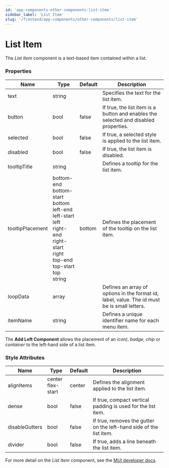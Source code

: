 ```yaml
---
id: 'app-components-other-components-list-item'
sidebar_label: 'List Item'
slug: '/frontend/app-components/other-components/list-item'
---
```


# List Item
The *List Item* component is a text-based item contained within a list.

### Properties
<table>
<thead>
<tr><th>Name</th><th>Type</th><th>Default</th><th>Description</th></tr>
</thead>
<tbody>
<tr><td>text</td><td>string</td><td></td><td>Specifies the text for the list item.</td></tr>
<tr><td>button</td><td>bool</td><td>false</td><td>If true, the list item is a button and enables the selected and disabled properties.</td></tr>
<tr><td>selected</td><td>bool</td><td>false</td><td>If true, a selected style is applied to the list item.</td></tr>
<tr><td>disabled</td><td>bool</td><td>false</td><td>If true, the list item is disabled.</td></tr>
<tr><td>tooltipTitle</td><td>string</td><td></td><td>Defines a tooltip for the list item.</td></tr>
<tr><td>tooltipPlacement</td><td>bottom-end<br/>bottom-start<br/>bottom<br/>left-end<br/>left-start<br/>left<br/>right-end<br/>right-start<br/>right<br/>top-end<br/>top-start<br/>top<br/>string</td><td>bottom</td><td>Defines the placement of the tooltip on the list item.</td></tr>
<tr><td>loopData</td><td>array</td><td></td><td>Defines an array of options in the format id, label, value. The id must be is small letters.</td></tr>
<tr><td>itemName</td><td>string</td><td></td><td>Defines a unique identifier name for each menu item.</td></tr>
</tbody>
</table>

The **Add Left Component** allows the placement of an *icon)*, *badge*, *chip* or *container* to the left-hand side of a list item. 

### Style Attributes
<table>
<thead>
<tr><th>Name</th><th>Type</th><th>Default</th><th>Description</th></tr>
</thead>
<tbody>
<tr><td>alignItems</td><td>center<br/>flex-start</td><td>center</td><td>Defines the alignment applied to the list item.</td></tr>
<tr><td>dense</td><td>bool</td><td>false</td><td>If true, compact vertical padding is used for the list item.</td></tr>
<tr><td>disableGutters</td><td>bool</td><td>false</td><td>If true, removes the gutter on the left-hand side of the list item.</td></tr>
<tr><td>divider</td><td>bool</td><td>false</td><td>If true, adds a line beneath the list item.</td></tr>
</tbody>
</table>


For more detail on the *List Item* component, see the [MUI developer docs](https://mui.com/material-ui/api/list-item/).

